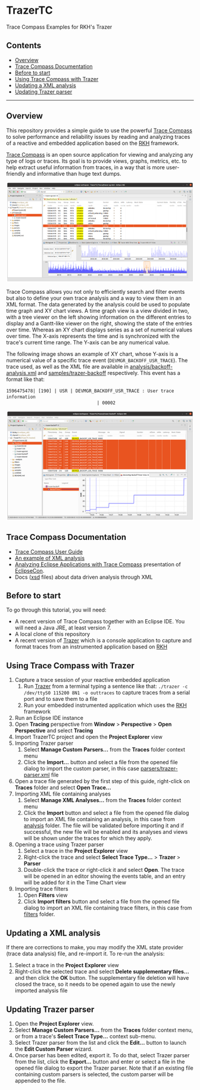 # TrazerTC
Trace Compass Examples for RKH's Trazer

## Contents
- [Overview](#overview)
- [Trace Compass Documentation](#trace-compass-documentation)
- [Before to start](#before-to-start)
- [Using Trace Compass with Trazer](#using-trace-compass-with-trazer)
- [Updating a XML analysis](#updating-a-xml-analysis)
- [Updating Trazer parser](#updating-trazer-parser)
------------------------------------------------------------------------------
## Overview
This repository provides a simple guide to use the powerful [Trace Compass](https://www.eclipse.org/tracecompass/) to solve performance and reliability issues by reading and analyzing traces of a reactive and embedded application based on the [RKH](https://github.com/vortexmakes/RKH) framework.

[Trace Compass](https://www.eclipse.org/tracecompass/) is an open source application for viewing and analyzing any type of logs or traces. Its goal is to provide views, graphs, metrics, etc. to help extract useful information from traces, in a way that is more user-friendly and informative than huge text dumps. 

![Trace Compass parsing Trazer ouput](images/tc.png)

Trace Compass allows you not only to efficiently search and filter events but also to define your own trace analysis and a way to view 
them in an XML format. The data generated by the analysis could be used to populate time graph and XY chart views. A time graph view is a view divided in two, 
with a tree viewer on the left showing information on the different entries to display and a Gantt-like viewer on the right, showing the state of the entries 
over time. Whereas an XY chart displays series as a set of numerical values over time. The X-axis represents the time and is synchronized with the trace's 
current time range. The Y-axis can be any numerical value.

The following image shows an example of XY chart, whose Y-axis is a numerical value of a specific trace 
event (`DEVMGR_BACKOFF_USR_TRACE`). The trace used, as well as the XML file are available 
in [analysis/backoff-analysis.xml](analysis/backoff-analysis.xml) and [samples/trazer-backoff](samples/trazer-backoff) respectively. 
This event has a format like that:
``` 
1596475478| [190] | USR | DEVMGR_BACKOFF_USR_TRACE : User trace information
                                  | 00002
```

![Trace Compass data analisys](images/tc-backoff.png)

## Trace Compass Documentation
- [Trace Compass User Guide](https://archive.eclipse.org/tracecompass/doc/stable/org.eclipse.tracecompass.doc.user/User-Guide.html)
- [An example of XML analysis](https://github.com/lihui7115/xml-analysis-example)
- [Analyzing Eclipse Applications with Trace Compass](https://www.eclipsecon.org/na2015/sites/default/files/slides/EclipseConAmerica2015.pdf) presentation 
of [EclipseCon](https://www.eclipsecon.org).
- Docs ([xsd](https://github.com/tracecompass/tracecompass/tree/master/tmf/org.eclipse.tracecompass.tmf.analysis.xml.core/src/org/eclipse/tracecompass/tmf/analysis/xml/core/module) files) about data driven analysis through XML 

## Before to start
To go through this tutorial, you will need:
- A recent version of Trace Compass together with an Eclipse IDE. You will need a Java JRE, at least version 7.
- A local clone of this repository
- A recent version of [Trazer](https://github.com/vortexmakes/Trazer/releases) which is a console application to capture and format 
traces from an instrumented application based on [RKH](https://github.com/vortexmakes/RKH)

## Using Trace Compass with Trazer
1. Capture a trace session of your reactive embedded application
    1. Run [Trazer](https://vortexmakes.com/rkh/trazer.html) from a terminal typing a sentence like that: `./trazer -c /dev/ttyS0 115200 8N1 -o outtraces` to capture traces from a serial port and to save them to a file
    2. Run your embedded instrumented application which uses the [RKH](https://github.com/vortexmakes/RKH) framework
1. Run an Eclipse IDE instance
2. Open __Tracing__ perspective from __Window__ > __Perspective__ > __Open Perspective__ and select __Tracing__
3. Import TrazerTC project and open the __Project Explorer__ view
4. Importing Trazer parser
    1. Select __Manage Custom Parsers...__ from the __Traces__ folder context menu
    2. Click the __Import...__ button and select a file from the opened file dialog to import the custom parser, in this case 
    [parsers/trazer-parser.xml](https://github.com/vortexmakes/TrazerTC/blob/master/parsers/trazer-parser.xml) file
4. Open a trace file generated by the first step of this guide, right-click on __Traces__ folder and select __Open Trace...__
5. Importing XML file containing analyses
    1. Select __Manage XML Analyses...__ from the __Traces__ folder context menu
    2. Click the __Import__ button and select a file from the opened file dialog to import an XML file containing an analysis, in this case from
    [analysis](https://github.com/vortexmakes/TrazerTC/blob/master/analysis) folder. The file will be validated before importing it and if successful, 
    the new file will be enabled and its analyses and views will be shown under the traces for which they apply.
6. Opening a trace using Trazer parser
    1. Select a trace in the __Project Explorer__ view
    2. Right-click the trace and select __Select Trace Type...__ > __Trazer__ > __Parser__
    3. Double-click the trace or right-click it and select __Open__. The trace will be opened in an editor showing the events table, and an entry will 
    be added for it in the Time Chart view
7. Importing trace filters
    1. Open __Filters__ view
    2. Click __Import filters__ button and select a file from the opened file dialog to import an XML file containing trace filters, in this case from
    [filters](https://github.com/vortexmakes/TrazerTC/blob/master/filters) folder.

## Updating a XML analysis
If there are corrections to make, you may modify the XML state provider (trace data analysis) file, and re-import it. To re-run the analysis:
1. Select a trace in the __Project Explorer__ view
2. Right-click the selected trace and select __Delete supplementary files...__ and then click the __OK__ button. The supplementary file deletion will
have closed the trace, so it needs to be opened again to use the newly imported analysis file

## Updating Trazer parser
1. Open the __Project Explorer__ view.
2. Select __Manage Custom Parsers...__ from the __Traces__ folder context menu, or from a trace's __Select Trace Type...__ context sub-menu.
3. Select Trazer parser from the list and click the __Edit...__ button to launch the __Edit Custom Parser__ wizard.
4. Once parser has been edited, export it. To do that, select Trazer parser from the list, click the __Export...__ button and enter or select a file in the opened file dialog to export the Trazer parser. Note that if an existing file containing custom parsers is selected, the custom parser will be appended to the file. 
